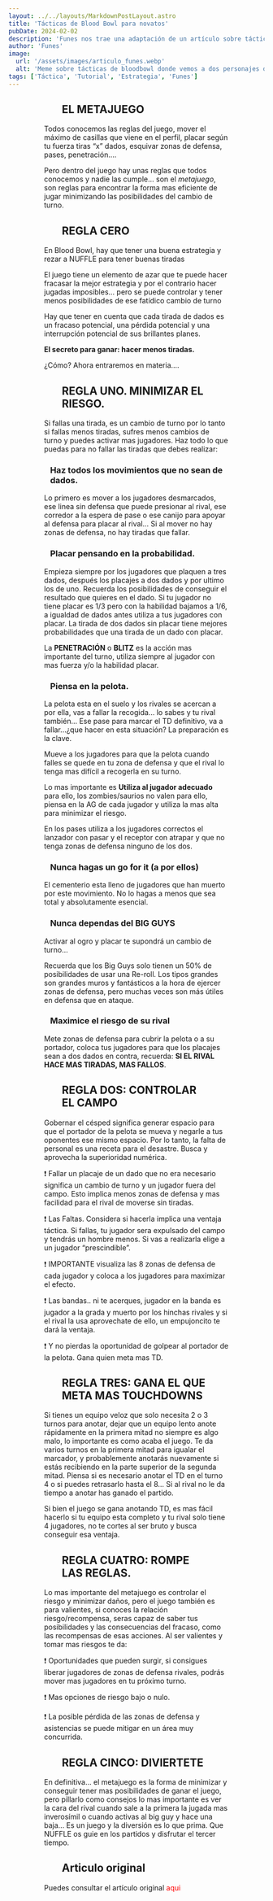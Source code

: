 ```yaml
---
layout: ../../layouts/MarkdownPostLayout.astro
title: 'Tácticas de Blood Bowl para novatos'
pubDate: 2024-02-02
description: 'Funes nos trae una adaptación de un artículo sobre tácticas de Blood bowl'
author: 'Funes'
image:
  url: '/assets/images/articulo_funes.webp'
  alt: 'Meme sobre tácticas de bloodbowl donde vemos a dos personajes de friends explicando las jugadas'
tags: ['Táctica', 'Tutorial', 'Estrategia', 'Funes']
---
```


## EL METAJUEGO

Todos conocemos las reglas del juego, mover el máximo de casillas que viene en el perfil, placar según tu fuerza tiras “x” dados, esquivar zonas de defensa, pases, penetración....

Pero dentro del juego hay unas reglas que todos conocemos y nadie las cumple... son el _metajuego_, son reglas para encontrar la forma mas eficiente de jugar minimizando las posibilidades del cambio de turno.

## REGLA CERO

En Blood Bowl, hay que tener una buena estrategia y rezar a NUFFLE para tener buenas tiradas

El juego tiene un elemento de azar que te puede hacer fracasar la mejor estrategia y por el contrario hacer jugadas imposibles... pero se puede controlar y tener menos posibilidades de ese fatídico cambio de turno

Hay que tener en cuenta que cada tirada de dados es un fracaso potencial, una pérdida potencial y una interrupción potencial de sus brillantes planes.

**El secreto para ganar: hacer menos tiradas.**

¿Cómo? Ahora entraremos en materia....

## REGLA UNO. MINIMIZAR EL RIESGO.

Si fallas una tirada, es un cambio de turno por lo tanto si fallas menos tiradas, sufres menos cambios de turno y puedes activar mas jugadores. Haz todo lo que puedas para no fallar las tiradas que debes realizar:

### Haz todos los movimientos que no sean de dados.

Lo primero es mover a los jugadores desmarcados, ese linea sin defensa que puede presionar al rival, ese corredor a la espera de pase o ese canijo para apoyar al defensa para placar al rival...
Si al mover no hay zonas de defensa, no hay tiradas que fallar.

### Placar pensando en la probabilidad.

Empieza siempre por los jugadores que plaquen a tres dados, después los placajes a dos dados y por ultimo los de uno.
Recuerda los posibilidades de conseguir el resultado que quieres en el dado. Si tu jugador no tiene placar es 1/3 pero con la habilidad bajamos a 1/6, a igualdad de dados antes utiliza a tus jugadores con placar. La tirada de dos dados sin placar tiene mejores probabilidades que una tirada de un dado con placar.

La **PENETRACIÓN** o **BLITZ** es la acción mas importante del turno, utiliza siempre al jugador con mas fuerza y/o la habilidad placar.

### Piensa en la pelota.

La pelota esta en el suelo y los rivales se acercan a por ella, vas a fallar la recogida... lo sabes y tu rival también... Ese pase para marcar el TD definitivo, va a fallar...¿que hacer en esta situación? La preparación es la clave.

Mueve a los jugadores para que la pelota cuando falles se quede en tu zona de defensa y que el rival lo tenga mas difícil a recogerla en su turno.

Lo mas importante es **Utiliza al jugador adecuado** para ello, los zombies/saurios no valen para ello, piensa en la AG de cada jugador y utiliza la mas alta para minimizar el riesgo.

En los pases utiliza a los jugadores correctos el lanzador con pasar y el receptor con atrapar y que no tenga zonas de defensa ninguno de los dos.

### Nunca hagas un go for it (a por ellos)

El cementerio esta lleno de jugadores que han muerto por este movimiento. No lo hagas a menos que sea total y absolutamente esencial.

### Nunca dependas del BIG GUYS

Activar al ogro y placar te supondrá un cambio de turno...

Recuerda que los Big Guys solo tienen un 50% de posibilidades de usar una Re-roll. Los tipos grandes son grandes muros y fantásticos a la hora de ejercer zonas de defensa, pero muchas veces son más útiles en defensa que en ataque.

### Maximice el riesgo de su rival

Mete zonas de defensa para cubrir la pelota o a su portador, coloca tus jugadores para que los placajes sean a dos dados en contra, recuerda: **SI EL RIVAL HACE MAS TIRADAS, MAS FALLOS**.

## REGLA DOS: CONTROLAR EL CAMPO

Gobernar el césped significa generar espacio para que el portador de la pelota se mueva y negarle a tus oponentes ese mismo espacio. Por lo tanto, la falta de personal es una receta para el desastre. Busca y aprovecha la superioridad numérica.

❗ Fallar un placaje de un dado que no era necesario significa un cambio de turno y un jugador fuera del campo. Esto implica menos zonas de defensa y mas facilidad para el rival de moverse sin tiradas.

❗ Las Faltas. Considera si hacerla implica una ventaja táctica. Si fallas, tu jugador sera expulsado del campo y tendrás un hombre menos. Si vas a realizarla elige a un jugador “prescindible”.

❗ IMPORTANTE visualiza las 8 zonas de defensa de cada jugador y coloca a los jugadores para maximizar el efecto.

❗ Las bandas.. ni te acerques, jugador en la banda es jugador a la grada y muerto por los hinchas rivales y si el rival la usa aprovechate de ello, un empujoncito te dará la ventaja.

❗ Y no pierdas la oportunidad de golpear al portador de la pelota. Gana quien meta mas TD.

## REGLA TRES: GANA EL QUE META MAS TOUCHDOWNS

Si tienes un equipo veloz que solo necesita 2 o 3 turnos para anotar, dejar que un equipo lento anote rápidamente en la primera mitad no siempre es algo malo, lo importante es como acaba el juego. Te da varios turnos en la primera mitad para igualar el marcador, y probablemente anotarás nuevamente si estás recibiendo en la parte superior de la segunda mitad.
Piensa si es necesario anotar el TD en el turno 4 o si puedes retrasarlo hasta el 8... Si al rival no le da tiempo a anotar has ganado el partido.

Si bien el juego se gana anotando TD, es mas fácil hacerlo si tu equipo esta completo y tu rival solo tiene 4 jugadores, no te cortes al ser bruto y busca conseguir esa ventaja.

## REGLA CUATRO: ROMPE LAS REGLAS.

Lo mas importante del metajuego es controlar el riesgo y minimizar daños, pero el juego también es para valientes, si conoces la relación riesgo/recompensa, seras capaz de saber tus posibilidades y las consecuencias del fracaso, como las recompensas de esas acciones. Al ser valientes y tomar mas riesgos te da:

❗ Oportunidades que pueden surgir, si consigues liberar jugadores de zonas de defensa rivales, podrás mover mas jugadores en tu próximo turno.

❗ Mas opciones de riesgo bajo o nulo.

❗ La posible pérdida de las zonas de defensa y asistencias se puede mitigar en un área muy concurrida.

## REGLA CINCO: DIVIERTETE

En definitiva... el metajuego es la forma de minimizar y conseguir tener mas posibilidades de ganar el juego, pero pillarlo como consejos lo mas importante es ver la cara del rival cuando sale a la primera la jugada mas inverosímil o cuando activas al big guy y hace una baja...
Es un juego y la diversión es lo que prima. Que NUFFLE os guie en los partidos y disfrutar el tercer tiempo.

## Articulo original

Puedes consultar el artículo original [aqui](https://fumbbl.com/help:The+Taoch%21+of+Blood+Bowl%3A+A+Condensed+Guide+for+Newbies)

<style>
    a {
      color: red;
      text-decoration: none;
    }
    img{
      width:100%
    }
    @media screen and (min-width: 636px) {
      img{
        width:50%;
        margin-left:25%;
      }
      h2,h3 {
        padding:0em 5em 0em 5em;
      }
      ul,li{
        margin-left: 3em;
        list-style:none;
      }
      h1 {
        text-align: center;
      }
      p {
        padding:0em 5em 0em 5em;
      }
    }
</style>
